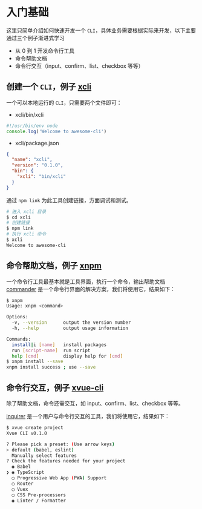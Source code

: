 # 入门基础

这里只简单介绍如何快速开发一个 `CLI`，具体业务需要根据实际来开发，以下主要通过三个例子渐进式学习

- 从 0 到 1 开发命令行工具
- 命令帮助文档
- 命令行交互（input、confirm、list、checkbox 等等）


## 创建一个 `CLI`，例子 [xcli](./packages/xcli)

一个可以本地运行的 `CLI`，只需要两个文件即可：

- xcli/bin/xcli

```js
#!/usr/bin/env node
console.log('Welcome to awesome-cli')
```

- xcli/package.json

```json
{
  "name": "xcli",
  "version": "0.1.0",
  "bin": {
    "xcli": "bin/xcli"
  }
}
```

通过 `npm link` 为此工具创建链接，方面调试和测试。

```bash
# 进入 xcli 目录
$ cd xcli
# 创建链接
$ npm link
# 执行 xcli 命令
$ xcli
Welcome to awesome-cli
```

## 命令帮助文档，例子 [xnpm](./packages/xnpm)

一个命令行工具最基本就是工具界面，执行一个命令，输出帮助文档  
[commander](https://github.com/tj/commander.js#commands) 是一个命令行界面的解决方案，我们将使用它，结果如下：

```bash
$ xnpm 
Usage: xnpm <command>

Options:
  -v, --version      output the version number
  -h, --help         output usage information

Commands:
  install|i [name]   install packages
  run [script-name]  run script
  help [cmd]         display help for [cmd]
$ xnpm install --save
xnpm install success ; use --save
```

## 命令行交互，例子 [xvue-cli](./packages/xvue-cli)

除了帮助文档，命令还需交互，如 input、confirm、list、checkbox 等等。

[inquirer](https://github.com/SBoudrias/Inquirer.js) 是一个用户与命令行交互的工具，我们将使用它，结果如下：

```bash
$ xvue create project
Xvue CLI v0.1.0

? Please pick a preset: (Use arrow keys)
> default (babel, eslint)
  Manually select features
? Check the features needed for your project 
  ◉ Babel
❯ ◉ TypeScript
  ◯ Progressive Web App (PWA) Support
  ◯ Router
  ◯ Vuex
  ◯ CSS Pre-processors
  ◉ Linter / Formatter
```
